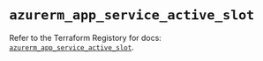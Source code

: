 # `azurerm_app_service_active_slot`

Refer to the Terraform Registory for docs: [`azurerm_app_service_active_slot`](https://www.terraform.io/docs/providers/azurerm/r/app_service_active_slot).
